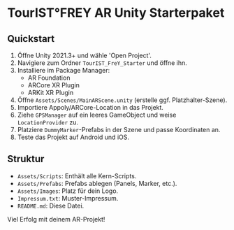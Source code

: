 # TourIST°FREY AR Unity Starterpaket

## Quickstart

1. Öffne Unity 2021.3+ und wähle 'Open Project'.
2. Navigiere zum Ordner `TourIST_FreY_Starter` und öffne ihn.
3. Installiere im Package Manager:
   - AR Foundation
   - ARCore XR Plugin
   - ARKit XR Plugin
4. Öffne `Assets/Scenes/MainARScene.unity` (erstelle ggf. Platzhalter-Szene).
5. Importiere Appoly/ARCore-Location in das Projekt.
6. Ziehe `GPSManager` auf ein leeres GameObject und weise `LocationProvider` zu.
7. Platziere `DummyMarker`-Prefabs in der Szene und passe Koordinaten an.
8. Teste das Projekt auf Android und iOS.

## Struktur

- `Assets/Scripts`: Enthält alle Kern-Scripts.
- `Assets/Prefabs`: Prefabs ablegen (Panels, Marker, etc.).
- `Assets/Images`: Platz für dein Logo.
- `Impressum.txt`: Muster-Impressum.
- `README.md`: Diese Datei.

Viel Erfolg mit deinem AR-Projekt!

